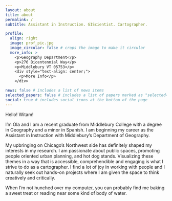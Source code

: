 ```yaml
---
layout: about
title: about
permalink: /
subtitle: Assistant in Instruction. GIScientist. Cartographer.

profile:
  align: right
  image: prof_pic.jpg
  image_circular: false # crops the image to make it circular
  more_info: >
    <p>Geography Department</p>
    <p>276 Bicentennial Way</p>
    <p>Middlebury VT 05753</p>
    <div style="text-align: center;">
      <p>More Info</p>
    </div>

news: false # includes a list of news items
selected_papers: false # includes a list of papers marked as "selected={true}"
social: true # includes social icons at the bottom of the page
---
```


Hello! Witam! 

I’m Ola and I am a recent graduate from Middlebury College with a degree in Geography and a minor in Spanish. I am beginning my career as the Assistant in Instruction with Middlebury’s Department of Geography. 

My upbringing on Chicago’s Northwest side has definitely shaped my interests in my research. I am passionate about public spaces, promoting people oriented urban planning, and hot dog stands. Visualizing these themes in a way that is accessible, comprehendible and engaging is what I strive to do as a cartographer. I find a lot of joy in working with people and I naturally seek out hands-on projects where I am given the space to think creatively and critically. 

When I’m not hunched over my computer, you can probably find me baking a sweet treat or reading near some kind of body of water.  


